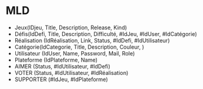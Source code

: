 # MLD

- Jeux(IDjeu, Title, Description, Release, Kind)
- Défis(IdDefi, Title, Description, Difficulté, #IdJeu, #IdUser, #IdCatégorie)
- Réalisation (IdRéalisation, Link, Status, #IdDefi, #IdUtilisateur)
- Catégorie(IdCategorie, Title, Description, Couleur, )
- Utilisateur (IdUser, Name, Password, Mail, Role)
- Plateforme (IdPlateforme, Name)
- AIMER (Status, #IdUtilisateur, #IdDefi)
- VOTER (Status, #IdUtilisateur, #IdRéalisation)
- SUPPORTER (#IdJeu, #IdPlateforme)
